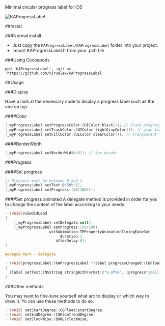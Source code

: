 Minimal circular progress label for iOS

![KAProgressLabel](http://i.imgur.com/NHlXx10.png)

##Install

###Normal install

* Just copy the `KAProgressLabel/KAProgressLabel` folder into your project.
* Import KAProgressLabel.h from your .pch file

###Using Cocoapods

`pod 'KAProgressLabel', :git => 'https://github.com/kirualex/KAProgressLabel'`

##Usage

###Display

Have a look at the necessary code to display a progress label such as the one on top.

####Color

```objective-c
[_myProgressLabel setProgressColor:[UIColor black])]; // black progress bar
[_myProgressLabel setTrackColor:[UIColor lightGrayColor])]; // gray track bar
[_myProgressLabel setFillColor:[UIColor clearColor])]; // transparent fill color
```

####BorderWidth

```objective-c
[_myProgressLabel setBorderWidth:5)]; // 5px border
```

###Progress

####Set progress

```objective-c
// Progress must be between 0 and 1
[_myProgressLabel setText:@"50%")];
[_myProgressLabel setProgress:(50/100))];
```

####Set progress animated
A delegate method is provided in order for you to change the content of the label according to your needs

```objective-c
- (void)viewDidLoad
{
	[_myProgressLabel setDelegate:self];
	[_myProgressLabel setProgress:(50/100)
	                withAnimation:TPPropertyAnimationTimingEaseOut
	                     duration:1
	                   afterDelay:0];
}

#pragma mark - delegate

- (void)progressLabel:(KAProgressLabel *)label progressChanged:(CGFloat)progress
{
  [label setText:[NSString stringWithFormat:@"%.0f%%", (progress*100)]];
}
```

###Other methods

You may want to fine-tune yourself what arc to display or which way to draw it.
Yo can use these methods to do so.

```objective-c
- (void) setStartDegree:(CGFloat)startDegree;
- (void) setEndDegree:(CGFloat)endDegree;
- (void) setClockWise:(BOOL)clockWise;
```


